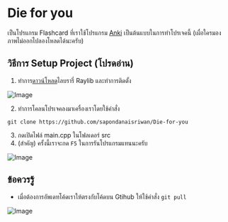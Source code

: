 # Die for you
เป็นโปรแกรม Flashcard ที่เราใช้โปรแกรม [Anki](https://apps.ankiweb.net/) เป็นต้นแบบในการทำโปรเจคนี้ (เผื่อใครมองภาพไม่ออกไปลองโหลดได้นะครับ) 

## วิธีการ Setup Project (โปรดอ่าน)

1. ทำการ[ดาวน์โหลด](https://raysan5.itch.io/raylib/purchase?popup=1)ไลบรารี่ Raylib และทำการติดตั้ง

![Image](https://github.com/user-attachments/assets/aea1859d-2ef7-483a-a273-ac8e31b33041)

2. ทำการโคลนโปรเจคลงมาเครื่องเราโดยใช้คำสั่ง

```
git clone https://github.com/sapondanaisriwan/Die-for-you
```

3. กดเปิดไฟล์ main.cpp ในโฟลเดอร์ src
4. (สำคัญ) ครั้งนี้เราจะกด `F5` ในการรันโปรแกรมแทนนะครับ

![Image](https://github.com/user-attachments/assets/2d5e5734-e160-4348-bc90-f5bc19a65e64)

## ข้อควรรู้

- เมื่อต้องการอัพเดทโค้ดเราให้ตรงกับโค้ดบน Gtihub ให้ใช้คำสั่ง `git pull`

![Image](https://github.com/user-attachments/assets/fd9d9584-7bf3-4e8a-949b-661f5499e4f0)